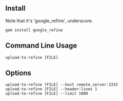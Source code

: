 ## Install

Note that it's 'google_refine', underscore.

```
gem install google_refine
```

## Command Line Usage

```
upload-to-refine [FILE]
```

## Options

```
upload-to-refine [FILE] --host remote_server:3333
upload-to-refine [FILE] --header-lines 1
upload-to-refine [FILE] --limit 1000

```
